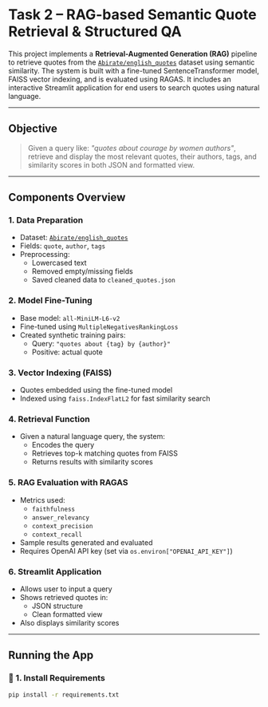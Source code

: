 # Task 2 – RAG-based Semantic Quote Retrieval & Structured QA

This project implements a **Retrieval-Augmented Generation (RAG)** pipeline to retrieve quotes from the [`Abirate/english_quotes`](https://huggingface.co/datasets/Abirate/english_quotes) dataset using semantic similarity. The system is built with a fine-tuned SentenceTransformer model, FAISS vector indexing, and is evaluated using RAGAS. It includes an interactive Streamlit application for end users to search quotes using natural language.

---

## Objective

> Given a query like: _"quotes about courage by women authors"_, retrieve and display the most relevant quotes, their authors, tags, and similarity scores in both JSON and formatted view.

---

## Components Overview

### 1. Data Preparation

- Dataset: [`Abirate/english_quotes`](https://huggingface.co/datasets/Abirate/english_quotes)
- Fields: `quote`, `author`, `tags`
- Preprocessing:
  - Lowercased text
  - Removed empty/missing fields
  - Saved cleaned data to `cleaned_quotes.json`

### 2. Model Fine-Tuning

- Base model: `all-MiniLM-L6-v2`
- Fine-tuned using `MultipleNegativesRankingLoss`
- Created synthetic training pairs:
  - Query: `"quotes about {tag} by {author}"`
  - Positive: actual quote

### 3. Vector Indexing (FAISS)

- Quotes embedded using the fine-tuned model
- Indexed using `faiss.IndexFlatL2` for fast similarity search

### 4. Retrieval Function

- Given a natural language query, the system:
  - Encodes the query
  - Retrieves top-k matching quotes from FAISS
  - Returns results with similarity scores

### 5. RAG Evaluation with RAGAS

- Metrics used:
  - `faithfulness`
  - `answer_relevancy`
  - `context_precision`
  - `context_recall`
- Sample results generated and evaluated
- Requires OpenAI API key (set via `os.environ["OPENAI_API_KEY"]`)

### 6. Streamlit Application

- Allows user to input a query
- Shows retrieved quotes in:
  - JSON structure
  - Clean formatted view
- Also displays similarity scores

---

## Running the App

### 🔹 1. Install Requirements

```bash
pip install -r requirements.txt
